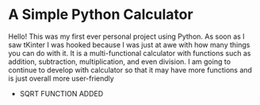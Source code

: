 # A Simple Python Calculator
Hello! This was my first ever personal project using Python. As soon as I saw tKinter I was hooked because I was just at awe with how many things you can do with it.
It is a multi-functional calculator with functions such as addition, subtraction, multiplication, and even division.
I am going to continue to develop with calculator so that it may have more functions and is just overall more user-friendly
* SQRT FUNCTION ADDED 

